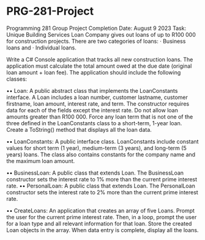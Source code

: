 # PRG-281-Project
Programming 281 Group Project Completion Date: August 9 2023
Task:
Unique Building Services Loan Company gives out loans of up to R100 000 for construction projects. There are two categories of loans: 
· Business loans and 
· Individual loans. 

Write a C# Console application that tracks all new construction loans. The application must calculate the total amount owed at the due date (original loan amount + loan fee). The application should include the following classes: 

•• Loan: A public abstract class that implements the LoanConstants interface. A Loan includes a loan number, customer lastname, customer firstname, loan amount, interest rate, and term. The constructor requires data for each of the fields except the interest rate. Do not allow loan amounts greater than R100 000. Force any loan term that is not one of the three defined in the LoanConstants class to a short-term, 1-year loan. Create a ToString() method that displays all the loan data. 

•• LoanConstants: A public interface class. LoanConstants include constant values for short term (1 year), medium-term (3 years), and long-term (5 years) loans. The class also contains constants for the company name and the maximum loan amount. 

•• BusinessLoan: A public class that extends Loan. The BusinessLoan constructor sets the interest rate to 1% more than the current prime interest rate. •• PersonalLoan: A public class that extends Loan. The PersonalLoan constructor sets the interest rate to 2% more than the current prime interest rate. 

•• CreateLoans: An application that creates an array of five Loans. Prompt the user for the current prime interest rate. Then, in a loop, prompt the user for a loan type and all relevant information for that loan. Store the created Loan objects in the array. When data entry is complete, display all the loans.
